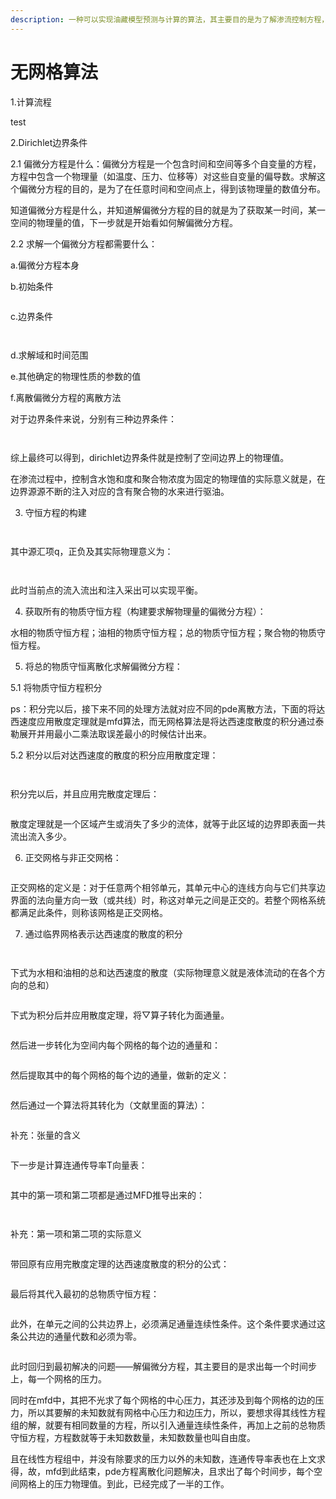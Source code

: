 ```yaml
---
description: 一种可以实现油藏模型预测与计算的算法，其主要目的是为了解渗流控制方程，即一个非稳态偏微分方程。
---
```


# 无网格算法

1.计算流程

test

2.Dirichlet边界条件

2.1 偏微分方程是什么：偏微分方程是一个包含时间和空间等多个自变量的方程，方程中包含一个物理量（如温度、压力、位移等）对这些自变量的偏导数。求解这个偏微分方程的目的，是为了在任意时间和空间点上，得到该物理量的数值分布。

知道偏微分方程是什么，并知道解偏微分方程的目的就是为了获取某一时间，某一空间的物理量的值，下一步就是开始看如何解偏微分方程。

2.2 求解一个偏微分方程都需要什么：

a.偏微分方程本身

b.初始条件

<figure><img src=".gitbook/assets/image (1) (1) (1) (1).png" alt=""><figcaption></figcaption></figure>

c.边界条件

<figure><img src=".gitbook/assets/image (3) (1) (1).png" alt=""><figcaption></figcaption></figure>

<figure><img src=".gitbook/assets/image (8).png" alt=""><figcaption></figcaption></figure>

d.求解域和时间范围

e.其他确定的物理性质的参数的值

f.离散偏微分方程的离散方法

对于边界条件来说，分别有三种边界条件：

<figure><img src=".gitbook/assets/image (2) (1) (1).png" alt=""><figcaption></figcaption></figure>

<figure><img src=".gitbook/assets/image (1) (1) (1).png" alt=""><figcaption></figcaption></figure>

综上最终可以得到，dirichlet边界条件就是控制了空间边界上的物理值。

在渗流过程中，控制含水饱和度和聚合物浓度为固定的物理值的实际意义就是，在边界源源不断的注入对应的含有聚合物的水来进行驱油。

3. 守恒方程的构建

<figure><img src=".gitbook/assets/image (4) (1).png" alt=""><figcaption></figcaption></figure>

<figure><img src=".gitbook/assets/image (5).png" alt=""><figcaption></figcaption></figure>

其中源汇项q，正负及其实际物理意义为：

<figure><img src=".gitbook/assets/image (6).png" alt=""><figcaption></figcaption></figure>

<figure><img src=".gitbook/assets/image (7).png" alt=""><figcaption></figcaption></figure>

此时当前点的流入流出和注入采出可以实现平衡。

4. 获取所有的物质守恒方程（构建要求解物理量的偏微分方程）：

水相的物质守恒方程；油相的物质守恒方程；总的物质守恒方程；聚合物的物质守恒方程。

5. 将总的物质守恒离散化求解偏微分方程：

5.1 将物质守恒方程积分

ps：积分完以后，接下来不同的处理方法就对应不同的pde离散方法，下面的将达西速度应用散度定理就是mfd算法，而无网格算法是将达西速度散度的积分通过泰勒展开并用最小二乘法取误差最小的时候估计出来。

5.2 积分以后对达西速度的散度的积分应用散度定理：

<figure><img src=".gitbook/assets/image (1) (1).png" alt=""><figcaption></figcaption></figure>

<figure><img src=".gitbook/assets/image (3) (1).png" alt=""><figcaption></figcaption></figure>

积分完以后，并且应用完散度定理后：

<figure><img src=".gitbook/assets/image (2) (1).png" alt=""><figcaption></figcaption></figure>

散度定理就是一个区域产生或消失了多少的流体，就等于此区域的边界即表面一共流出流入多少。

6. 正交网格与非正交网格：

<figure><img src=".gitbook/assets/QQ_1753779989446.png" alt=""><figcaption></figcaption></figure>

正交网格的定义是：对于任意两个相邻单元，其单元中心的连线方向与它们共享边界面的法向量方向一致（或共线）时，称这对单元之间是正交的。若整个网格系统都满足此条件，则称该网格是正交网格。

7. 通过临界网格表示达西速度的散度的积分

<figure><img src=".gitbook/assets/image (10).png" alt=""><figcaption></figcaption></figure>

<figure><img src=".gitbook/assets/image (11).png" alt=""><figcaption></figcaption></figure>

下式为水相和油相的总和达西速度的散度（实际物理意义就是液体流动的在各个方向的总和）

<figure><img src=".gitbook/assets/QQ_1753781788925.png" alt=""><figcaption></figcaption></figure>

下式为积分后并应用散度定理，将▽算子转化为面通量。

<figure><img src=".gitbook/assets/image (12).png" alt=""><figcaption></figcaption></figure>

然后进一步转化为空间内每个网格的每个边的通量和：

<figure><img src=".gitbook/assets/image (13).png" alt=""><figcaption></figcaption></figure>

然后提取其中的每个网格的每个边的通量，做新的定义：

<figure><img src=".gitbook/assets/image (14).png" alt=""><figcaption></figcaption></figure>

然后通过一个算法将其转化为（文献里面的算法）：

<figure><img src=".gitbook/assets/image (9).png" alt=""><figcaption></figcaption></figure>

补充：张量的含义

<figure><img src=".gitbook/assets/image (15).png" alt=""><figcaption></figcaption></figure>

下一步是计算连通传导率T向量表：

<figure><img src=".gitbook/assets/image (16).png" alt=""><figcaption></figcaption></figure>

其中的第一项和第二项都是通过MFD推导出来的：

<figure><img src=".gitbook/assets/image (17).png" alt=""><figcaption></figcaption></figure>

<figure><img src=".gitbook/assets/image (1).png" alt=""><figcaption></figcaption></figure>

补充：第一项和第二项的实际意义

<figure><img src=".gitbook/assets/image.png" alt=""><figcaption></figcaption></figure>

带回原有应用完散度定理的达西速度散度的积分的公式：

<figure><img src=".gitbook/assets/image (2).png" alt=""><figcaption></figcaption></figure>

最后将其代入最初的总物质守恒方程：

<figure><img src=".gitbook/assets/image (3).png" alt=""><figcaption></figcaption></figure>

此外，在单元之间的公共边界上，必须满足通量连续性条件。这个条件要求通过这条公共边的通量代数和必须为零。

<figure><img src=".gitbook/assets/image (18).png" alt=""><figcaption></figcaption></figure>

此时回归到最初解决的问题——解偏微分方程，其主要目的是求出每一个时间步上，每一个网格的压力。

同时在mfd中，其把不光求了每个网格的中心压力，其还涉及到每个网格的边的压力，所以其要解的未知数就有网格中心压力和边压力，所以，要想求得其线性方程组的解，就要有相同数量的方程，所以引入通量连续性条件，再加上之前的总物质守恒方程，方程数就等于未知数数量，未知数数量也叫自由度。

且在线性方程组中，并没有除要求的压力以外的未知数，连通传导率表也在上文求得，故，mfd到此结束，pde方程离散化问题解决，且求出了每个时间步，每个空间网格上的压力物理值。到此，已经完成了一半的工作。
